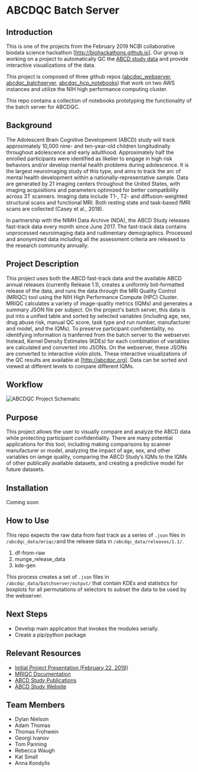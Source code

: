 # ABCDQC Batch Server

## Introduction
This is one of the projects from the February 2019 NCBI collaborative biodata science hackathon [http://biohackathons.github.io]. Our group is working on a project to automatically QC the [ABCD study data](https://data-archive.nimh.nih.gov/abcd) and provide interactive visualizations of the data.

This project is composed of three github repos ([abcdqc_webserver](https://github.com/abcdqc/abcdqc_webserver), [abcdqc_batchserver](https://github.com/abcdqc/abcdqc_batchserver), [abcdqc_hcp_notebooks](https://github.com/abcdqc/abcdqc_hpc_notebooks)) that work on two AWS instances and utilize the NIH high performance computing cluster. 

This repo contains a collection of notebooks prototyping the functionality of the batch server for ABCDQC.

## Background
The Adolescent Brain Cognitive Development (ABCD) study will track approximately 10,000 nine- and ten-year-old children longitudinally throughout adolescence and early adulthood. Approximately half the enrolled participants were identified as likelier to engage in high risk behaviors and/or develop mental health problems during adolescence. It is the largest neuroimaging study of this type, and aims to track the arc of mental health development within a nationally-representative sample. Data are generated by 21 imaging centers throughout the United States, with imaging acquisitions and parameters optimized for better compatibility across 3T scanners. Imaging data include T1-, T2- and diffusion-weighted structural scans and functional MRI. Both resting state and task-based fMRI scans are collected (Casey et al., 2018).

In partnership with the NIMH Data Archive (NDA), the ABCD Study releases fast-track data every month since June 2017. The fast-track data contains unprocessed neuroimaging data and rudimentary demographics. Processed and anonymized data including all the assessment criteria are released to the research community annually.

## Project Description
This project uses both the ABCD fast-track data and the available ABCD annual releases (currently Release 1.1), creates a uniformly bid-formatted release of the data, and runs the data through the MRI Quality Control (MRIQC) tool using the NIH High Performance Compute (HPC) Cluster. MRIQC calculates a variety of image-quality metrics (IQMs) and generates a summary JSON file per subject. On the project's batch server, this data is put into a unified table and sorted by selected variables (including age, sex, drug abuse risk, manual QC score, task type and run number, manufacturer and model, and the IQMs). To preserve participant confidentiality, no identifying information is tranferred from the batch server to the webserver. Instead, Kernel Density Estimates (KDEs) for each combination of variables are calculated and converted into JSONs. On the webserver, these JSONs are converted to interactive violin plots. These interactive visualizations of the QC results are available at [http://abcdqc.org]. Data can be sorted and viewed at different levels to compare different IQMs. 

## Workflow
![ABCDQC Project Schematic](https://raw.githubusercontent.com/abcdqc/abcdqc_batchserver/bd637699f54891a2556c20f1a52cda67324811ad/ABCDQCflowchart.png "Project Schematic")

## Purpose
This project allows the user to visually compare and analyze the ABCD data while protecting participant confidentiality. There are many potential applications for this tool, including making comparisons by scanner manufacturer or model, analyzing the impact of age, sex, and other variables on iamge quality, comparing the ABCD Study’s IQMs to the IQMs of other publically available datasets, and creating a predictive model for future datasets. 

## Installation 
Coming soon

## How to Use
This repo expects the raw data from fast track as a series of `.json` files in `/abcdqc_data/mriqc/`and the release data in `/abcdqc_data/releases/1.1/`.

1. df-from-raw
2. munge_release_data
3. kde-gen

This process creates a set of `.json` files in `/abcdqc_data/batchserver/output/` that contain KDEs and statistics for boxplots for all permutations of selectors to subset the data to be used by the webserver.

## Next Steps
 * Develop main application that invokes the modules serially.
 * Create a pip/python package
 
## Relevant Resources 
 * [Initial Project Presentation (February 22, 2019)](https://docs.google.com/presentation/d/1SSinOI-IDNTdZreTARghN799z-Oi2Bn-H6-xFGCnIVc/edit?usp=sharing)
 * [MRIQC Documentation](https://mriqc.readthedocs.io/en/stable/)
 * [ABCD Study Publications](https://abcdstudy.org/scientists-publications.html)
 * [ABCD Study Website](https://abcdstudy.org/index.html)

## Team Members
 * Dylan Nielson
 * Adam Thomas
 * Thomas Frohwein
 * Georgi Ivanov
 * Tom Panning
 * Rebecca Waugh
 * Kat Small
 * Anna Kondylis

